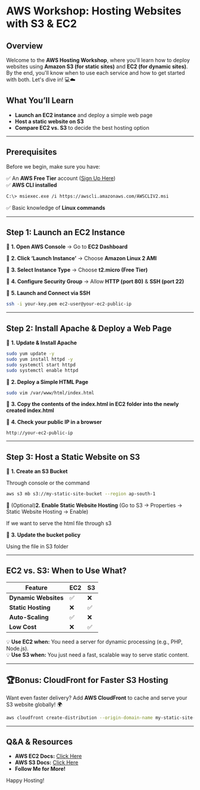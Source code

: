 # AWS Workshop: Hosting Websites with S3 & EC2

##  Overview
Welcome to the **AWS Hosting Workshop**, where you'll learn how to deploy websites using **Amazon S3 (for static sites)** and **EC2 (for dynamic sites)**. By the end, you'll know when to use each service and how to get started with both. Let's dive in! 💻☁️

##  What You’ll Learn
- **Launch an EC2 instance** and deploy a simple web page
- **Host a static website on S3**
- **Compare EC2 vs. S3** to decide the best hosting option

---

##  Prerequisites
Before we begin, make sure you have:

✅ An **AWS Free Tier** account ([Sign Up Here](https://aws.amazon.com/free/))  
✅ **AWS CLI installed** 
```bash
C:\> msiexec.exe /i https://awscli.amazonaws.com/AWSCLIV2.msi
```
✅ Basic knowledge of **Linux commands**  

---

##  Step 1: Launch an EC2 Instance
📍 **1. Open AWS Console** → Go to **EC2 Dashboard**

📍 **2. Click ‘Launch Instance’** → Choose **Amazon Linux 2 AMI**

📍 **3. Select Instance Type** → Choose **t2.micro (Free Tier)**

📍 **4. Configure Security Group** → Allow **HTTP (port 80)** & **SSH (port 22)**

📍 **5. Launch and Connect via SSH**

```bash
ssh -i your-key.pem ec2-user@your-ec2-public-ip
```

---

##  Step 2: Install Apache & Deploy a Web Page
📍 **1. Update & Install Apache**
```bash
sudo yum update -y
sudo yum install httpd -y
sudo systemctl start httpd
sudo systemctl enable httpd
```
📍 **2. Deploy a Simple HTML Page**
```bash
sudo vim /var/www/html/index.html
```
📍 **3. Copy the contents of the index.html in EC2 folder into the newly created index.html**

📍 **4. Check your public IP in a browser**
```
http://your-ec2-public-ip
```

---

##  Step 3: Host a Static Website on S3
📍 **1. Create an S3 Bucket**

Through console or the command
```bash
aws s3 mb s3://my-static-site-bucket --region ap-south-1
```
📍 (Optional)**2. Enable Static Website Hosting** (Go to S3 → Properties → Static Website Hosting → Enable)

If we want to serve the html file through s3 

📍 **3. Update the bucket policy**

Using the file in S3 folder

---

##  EC2 vs. S3: When to Use What?
| Feature  | EC2 | S3 |
|----------|-----|----|
| **Dynamic Websites** | ✅ | ❌ |
| **Static Hosting** | ❌ | ✅ |
| **Auto-Scaling** | ✅ | ❌ |
| **Low Cost** | ❌ | ✅ |

💡 **Use EC2 when:** You need a server for dynamic processing (e.g., PHP, Node.js).  
💡 **Use S3 when:** You just need a fast, scalable way to serve static content.

---

## 🏆Bonus: CloudFront for Faster S3 Hosting
Want even faster delivery? Add **AWS CloudFront** to cache and serve your S3 website globally! 🌍

```bash
aws cloudfront create-distribution --origin-domain-name my-static-site-bucket.s3.amazonaws.com
```

---

##  Q&A & Resources
-  **AWS EC2 Docs:** [Click Here](https://aws.amazon.com/ec2/)
-  **AWS S3 Docs:** [Click Here](https://aws.amazon.com/s3/)
-  **Follow Me for More!**

 Happy Hosting! 
